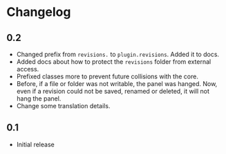 # Changelog

## 0.2

- Changed prefix from `revisions.` to `plugin.revisions`. Added it to docs.
- Added docs about how to protect the `revisions` folder from external access.
- Prefixed classes more to prevent future collisions with the core.
- Before, if a file or folder was not writable, the panel was hanged. Now, even if a revision could not be saved, renamed or deleted, it will not hang the panel.
- Change some translation details.

## 0.1

- Initial release